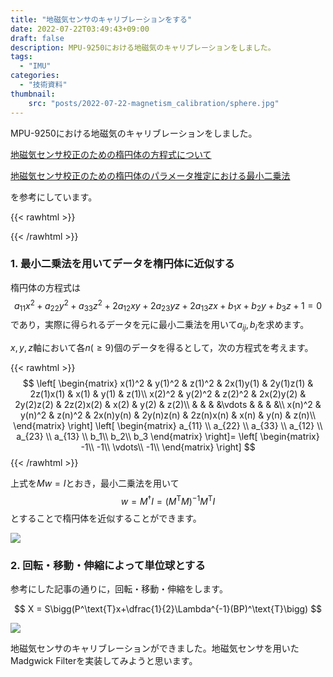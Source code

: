 ```yaml
---
title: "地磁気センサのキャリブレーションをする"
date: 2022-07-22T03:49:43+09:00
draft: false
description: MPU-9250における地磁気のキャリブレーションをしました。
tags:
  - "IMU"
categories:
  - "技術資料"
thumbnail:
    src: "posts/2022-07-22-magnetism_calibration/sphere.jpg"
---
```


MPU-9250における地磁気のキャリブレーションをしました。

<!--more-->

[地磁気センサ校正のための楕円体の方程式について](https://rikei-tawamure.com/entry/2021/09/27/111205)

[地磁気センサ校正のための楕円体のパラメータ推定における最小二乗法](https://rikei-tawamure.com/entry/2021/10/07/211725)

を参考にしています。

{{< rawhtml >}}
<script src="https://cdnjs.cloudflare.com/ajax/libs/mathjax/2.7.4/MathJax.js?config=TeX-AMS-MML_HTMLorMML"></script>
<script type="text/x-mathjax-config">
    MathJax.Hub.Config({tex2jax: {inlineMath: [['$','$'], ['\\(','\\)']]}});
</script>
{{< /rawhtml >}}

### 1. 最小二乗法を用いてデータを楕円体に近似する
楕円体の方程式は
$$
a_{11}x^2+a_{22}y^2+a_{33}z^2+2a_{12}xy+2a_{23}yz+2a_{13}zx+b_1x+b_2y+b_3z+1=0
$$
であり，実際に得られるデータを元に最小二乗法を用いて$a_{ij},b_i$を求めます。

$x,y,z$軸において各$n(\geq9)$個のデータを得るとして，次の方程式を考えます。

{{< rawhtml >}}
$$
\left[
\begin{matrix}
    x(1)^2  & y(1)^2 & z(1)^2 & 2x(1)y(1) & 2y(1)z(1) & 2z(1)x(1) & x(1) & y(1) & z(1)\\
    x(2)^2  & y(2)^2 & z(2)^2 & 2x(2)y(2) & 2y(2)z(2) & 2z(2)x(2) & x(2) & y(2) & z(2)\\
    & & & &\vdots & & & &\\
    x(n)^2  & y(n)^2 & z(n)^2 & 2x(n)y(n) & 2y(n)z(n) & 2z(n)x(n) & x(n) & y(n) & z(n)\\
\end{matrix}
\right]
\left[
\begin{matrix}
    a_{11}  \\
    a_{22}  \\
    a_{33}  \\
    a_{12}  \\
    a_{23}  \\
    a_{13}  \\
    b_1\\
    b_2\\
    b_3
\end{matrix}
\right]=
\left[
\begin{matrix}
    -1\\
    -1\\
    \vdots\\
    -1\\
\end{matrix}
\right]
$$
{{< /rawhtml >}}

上式を$Mw=I$とおき，最小二乗法を用いて
$$
w = M^\dagger I=(M^\text{T}M)^{-1}M^\text{T}I
$$
とすることで楕円体を近似することができます。

![](https://i.imgur.com/nHxCWyI.jpg)

### 2. 回転・移動・伸縮によって単位球とする
参考にした記事の通りに，回転・移動・伸縮をします。

$$
X = S\bigg(P^\text{T}x+\dfrac{1}{2}\Lambda^{-1}(BP)^\text{T}\bigg)
$$

![](https://i.imgur.com/KvFMI2f.jpg)

地磁気センサのキャリブレーションができました。地磁気センサを用いたMadgwick Filterを実装してみようと思います。